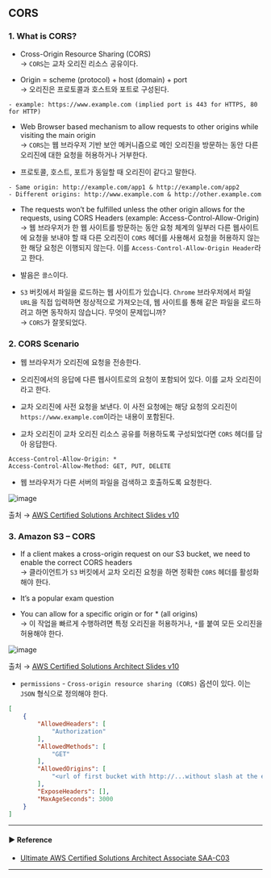 ## CORS 
### 1. What is CORS?
- Cross-Origin Resource Sharing (CORS)  
→ `CORS`는 교차 오리진 리소스 공유이다.

- Origin = scheme (protocol) + host (domain) + port  
→ 오리진은 프로토콜과 호스트와 포트로 구성된다.
~~~
- example: https://www.example.com (implied port is 443 for HTTPS, 80 for HTTP)
~~~

- Web Browser based mechanism to allow requests to other origins while visiting the main origin  
→ `CORS`는 웹 브라우저 기반 보안 메커니즘으로 메인 오리진을 방문하는 동안 다른 오리진에 대한 요청을 허용하거나 거부한다.

- 프로토콜, 호스트, 포트가 동일할 때 오리진이 같다고 말한다.
~~~
- Same origin: http://example.com/app1 & http://example.com/app2
- Different origins: http://www.example.com & http://other.example.com
~~~

- The requests won’t be fulfilled unless the other origin allows for the requests, using CORS Headers (example: Access-Control-Allow-Origin)  
→ 웹 브라우저가 한 웹 사이트를 방문하는 동안 요청 체계의 일부러 다른 웹사이트에 요청을 보내야 할 때 다른 오리진이 `CORS` 헤더를 사용해서 요청을 허용하지 않는 한 해당 요청은 이행되지 않는다.
이를 `Access-Control-Allow-Origin Header`라고 한다.

- 발음은 `콜스`이다.

- `S3` 버킷에서 파일을 로드하는 웹 사이트가 있습니다. `Chrome` 브라우저에서 파일 `URL`을 직접 입력하면 정상적으로 가져오는데, 웹 사이트를 통해 같은 파일을 로드하려고 하면 동작하지 않습니다. 무엇이 문제입니까?  
→ `CORS`가 잘못되었다.

### 2. CORS Scenario
- 웹 브라우저가 오리진에 요청을 전송한다.

- 오리진에서의 응답에 다른 웹사이트로의 요청이 포함되어 있다. 이를 교차 오리진이라고 한다.

- 교차 오리진에 사전 요청을 보낸다. 이 사전 요청에는 해당 요청의 오리진이 `https://www.example.com`이라는 내용이 포함된다.

- 교차 오리진이 교차 오리진 리소스 공유를 허용하도록 구성되었다면 `CORS` 헤더를 담아 응답한다.
~~~
Access-Control-Allow-Origin: *
Access-Control-Allow-Method: GET, PUT, DELETE
~~~

- 웹 브라우저가 다른 서버의 파일을 검색하고 호출하도록 요청한다.

![image](https://user-images.githubusercontent.com/97398071/235286958-7e946430-435e-40ba-9f75-164cdb854bd1.png)

출처 → [AWS Certified Solutions Architect Slides v10](https://courses.datacumulus.com/downloads/certified-solutions-architect-pn9/)

### 3. Amazon S3 – CORS
- If a client makes a cross-origin request on our S3 bucket, we need to enable the correct CORS headers  
→ 클라이언트가 `S3` 버킷에서 교차 오리진 요청을 하면 정확한 `CORS` 헤더를 활성화해야 한다.

- It’s a popular exam question  

- You can allow for a specific origin or for * (all origins)  
→ 이 작업을 빠르게 수행하려면 특정 오리진을 허용하거나, `*`를 붙여 모든 오리진을 허용해야 한다.

![image](https://user-images.githubusercontent.com/97398071/235287358-1de994af-0202-45c7-b3ef-976069f5a146.png)

출처 → [AWS Certified Solutions Architect Slides v10](https://courses.datacumulus.com/downloads/certified-solutions-architect-pn9/)

- `permissions` - `Cross-origin resource sharing (CORS)` 옵션이 있다. 이는 `JSON` 형식으로 정의해야 한다.
~~~ json
[
    {
        "AllowedHeaders": [
            "Authorization"
        ],
        "AllowedMethods": [
            "GET"
        ],
        "AllowedOrigins": [
            "<url of first bucket with http://...without slash at the end>"
        ],
        "ExposeHeaders": [],
        "MaxAgeSeconds": 3000
    }
]
~~~

---
#### ▶ Reference
- [Ultimate AWS Certified Solutions Architect Associate SAA-C03](https://www.udemy.com/course/aws-certified-solutions-architect-associate-saa-c03/)
---
